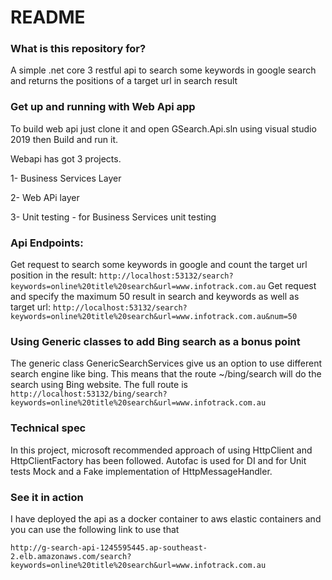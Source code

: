 # README #

### What is this repository for? ###
A simple .net core 3 restful api to search some keywords in google search and returns the positions of a target url in search result 

### Get up and running with Web Api app ###

To build web api just clone it and open GSearch.Api.sln using visual studio 2019 then Build and run it.

Webapi has got 3 projects.


1- Business Services Layer

2- Web APi layer

3- Unit testing -  for Business Services unit testing


### Api Endpoints: ###

Get request to search some keywords in google and count the target url position in the result: `http://localhost:53132/search?keywords=online%20title%20search&url=www.infotrack.com.au`
Get request and specify the maximum 50 result in search and keywords as well as target url: `http://localhost:53132/search?keywords=online%20title%20search&url=www.infotrack.com.au&num=50`

### Using Generic classes to add Bing search as a bonus point ###
The generic class GenericSearchServices<T> give us an option to use different search engine like bing. 
This means that the route ~/bing/search will do the search using Bing website. The full route is `http://localhost:53132/bing/search?keywords=online%20title%20search&url=www.infotrack.com.au`

### Technical spec ###

In this project, microsoft recommended approach of using HttpClient and HttpClientFactory has been followed.
Autofac is used for DI and for Unit tests Mock and a Fake implementation of HttpMessageHandler. 



### See it in action ###
I have deployed the api as a docker container to aws elastic containers and you can use the following link to use that 

`http://g-search-api-1245595445.ap-southeast-2.elb.amazonaws.com/search?keywords=online%20title%20search&url=www.infotrack.com.au`
